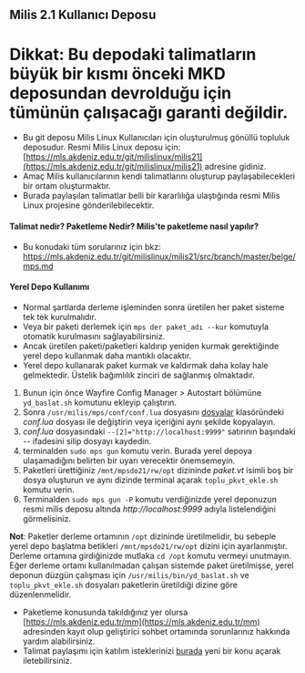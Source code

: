 ## Milis 2.1 Kullanıcı Deposu ##

# Dikkat: Bu depodaki talimatların büyük bir kısmı önceki MKD deposundan devrolduğu için tümünün çalışacağı garanti değildir. #
 
* Bu git deposu Milis Linux Kullanıcıları için oluşturulmuş gönüllü topluluk deposudur. Resmi Milis Linux deposu için: [https://mls.akdeniz.edu.tr/git/milislinux/milis21](https://mls.akdeniz.edu.tr/git/milislinux/milis21) adresine gidiniz.
* Amaç Milis kullanıcılarının kendi talimatlarını oluşturup paylaşabilecekleri bir ortam oluşturmaktır.
* Burada paylaşılan talimatlar belli bir kararlılığa ulaştığında resmi Milis Linux projesine gönderilebilecektir.

#### Talimat nedir? Paketleme Nedir? Milis'te paketleme nasıl yapılır? ####

* Bu konudaki tüm sorularınız için bkz:
 https://mls.akdeniz.edu.tr/git/milislinux/milis21/src/branch/master/belge/mps.md

#### Yerel Depo Kullanımı ####

* Normal şartlarda derleme işleminden sonra üretilen her paket sisteme tek tek kurulmalıdır. 
* Veya bir paketi derlemek için `mps der paket_adı --kur` komutuyla otomatik kurulmasını sağlayabilirsiniz.
* Ancak üretilen paketi/paketleri kaldırıp yeniden kurmak gerektiğinde yerel depo kullanmak daha mantıklı olacaktır.
* Yerel depo kullanarak paket kurmak ve kaldırmak daha kolay hale gelmektedir. Üstelik bağımlılık zinciri de sağlanmış olmaktadır.

1) Bunun için önce Wayfire Config Manager > Autostart bölümüne `yd_baslat.sh` komutunu ekleyip çalıştırın.
2) Sonra `/usr/milis/mps/conf/conf.lua` dosyasını [dosyalar](https://mls.akdeniz.edu.tr/git/milis-topluluk/mkd21/src/branch/master/dosyalar) klasöründeki _conf.lua_ dosyası ile değiştirin veya içeriğini aynı şekilde kopyalayın.
3) _conf.lua_ dosyasındaki `--[2]="http://localhost:9999"` satırının başındaki -- ifadesini silip dosyayı kaydedin.
4) terminalden `sudo mps gun` komutu verin. Burada yerel depoya ulaşamadığını belirten bir uyarı verecektir önemsemeyin.
5) Paketleri ürettiğiniz `/mnt/mpsdo21/rw/opt` dizininde _paket.vt_ isimli boş bir dosya oluşturun ve aynı dizinde terminal açarak `toplu_pkvt_ekle.sh` komutu verin.
6) Terminalden `sudo mps gun -P` komutu verdiğinizde yerel deponuzun resmi milis deposu altında *http://localhost:9999* adıyla listelendiğini görmelisiniz.

**Not**: Paketler derleme ortamının `/opt` dizininde üretilmelidir, bu sebeple yerel depo başlatma betikleri `/mnt/mpsdo21/rw/opt` dizini için ayarlanmıştır. Derleme ortamına girdiğinizde mutlaka `cd /opt` komutu vermeyi unutmayın. 
Eğer derleme ortamı kullanılmadan çalışan sistemde paket üretilmişse, yerel deponun düzgün çalışması için `/usr/milis/bin/yd_baslat.sh` ve `toplu_pkvt_ekle.sh` dosyaları paketlerin üretildiği dizine göre düzenlenmelidir.


* Paketleme konusunda takıldığınız yer olursa [https://mls.akdeniz.edu.tr/mm](https://mls.akdeniz.edu.tr/mm) adresinden kayıt olup geliştirici sohbet ortamında sorunlarınız hakkında yardım alabilirsiniz.
* Talimat paylaşımı için katılım isteklerinizi [burada](https://mls.akdeniz.edu.tr/git/milis-topluluk/mkd21/issues) yeni bir konu açarak iletebilirsiniz.
